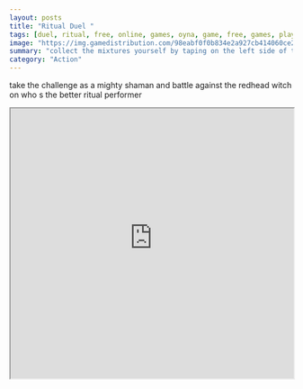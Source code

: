```yaml
---
layout: posts
title: "Ritual Duel "
tags: [duel, ritual, free, online, games, oyna, game, free, games, play, play, games]
image: "https://img.gamedistribution.com/98eabf0f0b834e2a927cb414060ce257-512x384.jpeg"
summary: "collect the mixtures yourself by taping on the left side of the screen disturb the witch to move her and avoid the mixtures on her side  free online games oyna game free games play play games"
category: "Action"
---
```


take the challenge as a mighty shaman and battle against the redhead witch on who s the better ritual performer

<iframe width="100%" height="480px;" src="https://html5.gamedistribution.com/98eabf0f0b834e2a927cb414060ce257/"></iframe>